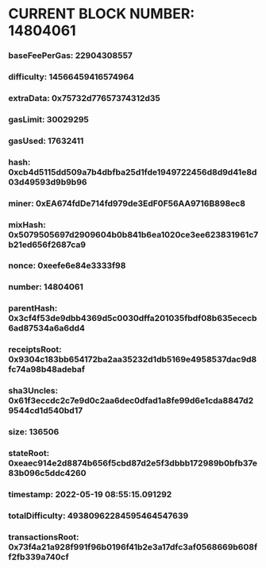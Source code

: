 # CURRENT BLOCK NUMBER: 14804061

### baseFeePerGas: 22904308557
### difficulty: 14566459416574964
### extraData: 0x75732d77657374312d35
### gasLimit: 30029295
### gasUsed: 17632411
### hash: 0xcb4d5115dd509a7b4dbfba25d1fde1949722456d8d9d41e8d03d49593d9b9b96
### miner: 0xEA674fdDe714fd979de3EdF0F56AA9716B898ec8
### mixHash: 0x5079505697d2909604b0b841b6ea1020ce3ee623831961c7b21ed656f2687ca9
### nonce: 0xeefe6e84e3333f98
### number: 14804061
### parentHash: 0x3cf4f53de9dbb4369d5c0030dffa201035fbdf08b635ececb6ad87534a6a6dd4
### receiptsRoot: 0x9304c183bb654172ba2aa35232d1db5169e4958537dac9d8fc74a98b48adebaf
### sha3Uncles: 0x61f3eccdc2c7e9d0c2aa6dec0dfad1a8fe99d6e1cda8847d29544cd1d540bd17
### size: 136506
### stateRoot: 0xeaec914e2d8874b656f5cbd87d2e5f3dbbb172989b0bfb37e83b096c5ddc4260
### timestamp: 2022-05-19 08:55:15.091292
### totalDifficulty: 49380962284595464547639
### transactionsRoot: 0x73f4a21a928f991f96b0196f41b2e3a17dfc3af0568669b608ff2fb339a740cf
